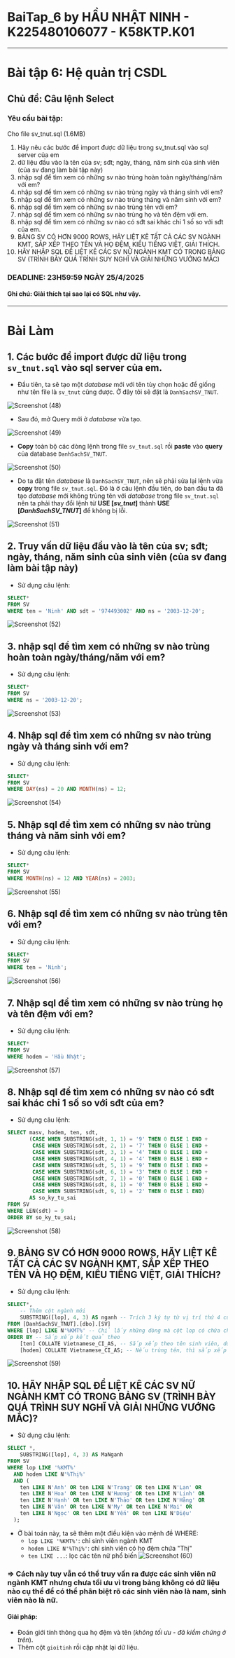 # BaiTap_6 by HẦU NHẬT NINH - K225480106077 - K58KTP.K01
---
# Bài tập 6: Hệ quản trị CSDL
## Chủ đề: Câu lệnh Select
### Yêu cầu bài tập: 
Cho file sv_tnut.sql (1.6MB)
1. Hãy nêu các bước để import được dữ liệu trong sv_tnut.sql vào sql server của em
2. dữ liệu đầu vào là tên của sv; sđt; ngày, tháng, năm sinh của sinh viên (của sv đang làm bài tập này)
3. nhập sql để tìm xem có những sv nào trùng hoàn toàn ngày/tháng/năm với em?
4. nhập sql để tìm xem có những sv nào trùng ngày và tháng sinh với em?
5. nhập sql để tìm xem có những sv nào trùng tháng và năm sinh với em?
6. nhập sql để tìm xem có những sv nào trùng tên với em?
7. nhập sql để tìm xem có những sv nào trùng họ và tên đệm với em.
8. nhập sql để tìm xem có những sv nào có sđt sai khác chỉ 1 số so với sđt của em.
9. BẢNG SV CÓ HƠN 9000 ROWS, HÃY LIỆT KÊ TẤT CẢ CÁC SV NGÀNH KMT, SẮP XẾP THEO TÊN VÀ HỌ ĐỆM, KIỂU TIẾNG  VIỆT, GIẢI THÍCH.
10. HÃY NHẬP SQL ĐỂ LIỆT KÊ CÁC SV NỮ NGÀNH KMT CÓ TRONG BẢNG SV (TRÌNH BÀY QUÁ TRÌNH SUY NGHĨ VÀ GIẢI NHỮNG VƯỚNG MẮC)

### DEADLINE: 23H59:59 NGÀY 25/4/2025

#### Ghi chú: Giải thích tại sao lại có SQL như vậy.
---
# Bài Làm
## 1. Các bước để import được dữ liệu trong ```sv_tnut.sql``` vào sql server của em.
   - Đầu tiên, ta sẽ tạo một _database_ mới với tên tùy chọn hoặc để giống như tên file là ```sv_tnut``` cũng được. Ở đây tôi sẽ đặt là ```DanhSachSV_TNUT```.

![Screenshot (48)](https://github.com/user-attachments/assets/2e420772-9132-489c-9b7e-4b257b6c5efb)

   - Sau đó, mở Query mới ở _database_ vừa tạo.

![Screenshot (49)](https://github.com/user-attachments/assets/41760cd0-3d10-48f6-bf0a-1d1c324e42dc)
     
   - __Copy__ toàn bộ các dòng lệnh trong file ```sv_tnut.sql``` rồi __paste__ vào __query__ của database ```DanhSachSV_TNUT```.

![Screenshot (50)](https://github.com/user-attachments/assets/b434883d-c5fe-470c-992f-474564b0fefe)

   - Do ta đặt tên _database_ là ```DanhSachSV_TNUT```, nên sẽ phải sửa lại lệnh vừa __copy__ trong file ```sv_tnut.sql```. Đó là ở câu lệnh đầu tiên, do ban đầu ta đã tạo _database_ mới không trùng tên với _database_ trong file ```sv_tnut.sql``` nên ta phải thay đổi lệnh từ __USE [*sv_tnut*]__ thành __USE [*DanhSachSV_TNUT*]__ để không bị lỗi.

![Screenshot (51)](https://github.com/user-attachments/assets/d0a24505-8469-46cb-bc75-ce6f65cf5ab9)
     
## 2. Truy vấn dữ liệu đầu vào là tên của sv; sđt; ngày, tháng, năm sinh của sinh viên (của sv đang làm bài tập này)    
   - Sử dụng câu lệnh:
```sql
SELECT* 
FROM SV
WHERE ten = 'Ninh' AND sdt = '974493002' AND ns = '2003-12-20'; 
```
![Screenshot (52)](https://github.com/user-attachments/assets/bc0c3ede-8290-4de3-86f9-d94665209e4c)

## 3. nhập sql để tìm xem có những sv nào trùng hoàn toàn ngày/tháng/năm với em?
   - Sử dụng câu lệnh: 
```sql
SELECT* 
FROM SV
WHERE ns = '2003-12-20';
```
![Screenshot (53)](https://github.com/user-attachments/assets/a597194d-121d-4161-bbd7-f3bfeba028a8)

## 4. Nhập sql để tìm xem có những sv nào trùng ngày và tháng sinh với em?
   - Sử dụng câu lệnh:
```sql
SELECT* 
FROM SV
WHERE DAY(ns) = 20 AND MONTH(ns) = 12;
```
![Screenshot (54)](https://github.com/user-attachments/assets/5381df9e-3b80-44ec-8c9f-7c8b729690d5)

## 5. Nhập sql để tìm xem có những sv nào trùng tháng và năm sinh với em?
   - Sử dụng câu lệnh:
```sql
SELECT* 
FROM SV
WHERE MONTH(ns) = 12 AND YEAR(ns) = 2003;
```
![Screenshot (55)](https://github.com/user-attachments/assets/d58b9a25-c791-448a-84b5-f15bcc6569f7)

## 6. Nhập sql để tìm xem có những sv nào trùng tên với em?
  - Sử dụng câu lệnh:
```sql
SELECT* 
FROM SV
WHERE ten = 'Ninh';
```
![Screenshot (56)](https://github.com/user-attachments/assets/61ad66ba-b37e-4185-838a-64308e3996a4)

## 7. Nhập sql để tìm xem có những sv nào trùng họ và tên đệm với em?
  - Sử dụng câu lệnh:
```sql
SELECT* 
FROM SV
WHERE hodem = 'Hầu Nhật';
```
![Screenshot (57)](https://github.com/user-attachments/assets/0b4d22c2-5b39-478c-a06f-4b6cdcedd473)

## 8. Nhập sql để tìm xem có những sv nào có sđt sai khác chỉ 1 số so với sđt của em?
  - Sử dụng câu lệnh:
```sql
SELECT masv, hodem, ten, sdt,
       (CASE WHEN SUBSTRING(sdt, 1, 1) = '9' THEN 0 ELSE 1 END +
        CASE WHEN SUBSTRING(sdt, 2, 1) = '7' THEN 0 ELSE 1 END +
        CASE WHEN SUBSTRING(sdt, 3, 1) = '4' THEN 0 ELSE 1 END +
        CASE WHEN SUBSTRING(sdt, 4, 1) = '4' THEN 0 ELSE 1 END +
        CASE WHEN SUBSTRING(sdt, 5, 1) = '9' THEN 0 ELSE 1 END +
        CASE WHEN SUBSTRING(sdt, 6, 1) = '3' THEN 0 ELSE 1 END +
        CASE WHEN SUBSTRING(sdt, 7, 1) = '0' THEN 0 ELSE 1 END +
        CASE WHEN SUBSTRING(sdt, 8, 1) = '0' THEN 0 ELSE 1 END +
        CASE WHEN SUBSTRING(sdt, 9, 1) = '2' THEN 0 ELSE 1 END)
       AS so_ky_tu_sai
FROM SV
WHERE LEN(sdt) = 9
ORDER BY so_ky_tu_sai;
```
![Screenshot (58)](https://github.com/user-attachments/assets/073a0421-d68a-46ff-bb01-df6fde57703b)

## 9. BẢNG SV CÓ HƠN 9000 ROWS, HÃY LIỆT KÊ TẤT CẢ CÁC SV NGÀNH KMT, SẮP XẾP THEO TÊN VÀ HỌ ĐỆM, KIỂU TIẾNG  VIỆT, GIẢI THÍCH?
  - Sử dụng câu lệnh:
```sql
SELECT*,
    -- Thêm cột ngành mới 
    SUBSTRING([lop], 4, 3) AS nganh -- Trích 3 ký tự từ vị trí thứ 4 của cột lop (ví dụ: "K57KMT.01" → "KMT"), đặt tên cột là nganh.
FROM [DanhSachSV_TNUT].[dbo].[SV]
WHERE [lop] LIKE N'%KMT%' -- Chỉ lấy những dòng mà cột lop có chứa chữ "KMT" (lọc ngành KMT)
ORDER BY -- Sắp xếp kết quả theo
    [ten] COLLATE Vietnamese_CI_AS, -- Sắp xếp theo tên sinh viên, dùng bộ mã chuẩn tiếng Việt để phân biệt đúng a, ă, â,...
    [hodem] COLLATE Vietnamese_CI_AS; -- Nếu trùng tên, thì sắp xếp tiếp theo họ đệm, cũng theo tiếng Việt.
```
![Screenshot (59)](https://github.com/user-attachments/assets/bad754a1-1227-4f81-afbf-9bec6e06dcbd)

## 10. HÃY NHẬP SQL ĐỂ LIỆT KÊ CÁC SV NỮ NGÀNH KMT CÓ TRONG BẢNG SV (TRÌNH BÀY QUÁ TRÌNH SUY NGHĨ VÀ GIẢI NHỮNG VƯỚNG MẮC)? 
  - Sử dụng câu lệnh:
```sql
SELECT *,
    SUBSTRING([lop], 4, 3) AS MaNganh
FROM SV
WHERE lop LIKE '%KMT%'
  AND hodem LIKE N'%Thị%'
  AND (
    ten LIKE N'Anh' OR ten LIKE N'Trang' OR ten LIKE N'Lan' OR
    ten LIKE N'Hoa' OR ten LIKE N'Hương' OR ten LIKE N'Linh' OR
    ten LIKE N'Hạnh' OR ten LIKE N'Thảo' OR ten LIKE N'Hằng' OR
    ten LIKE N'Vân' OR ten LIKE N'My' OR ten LIKE N'Mai' OR
    ten LIKE N'Ngọc' OR ten LIKE N'Yến' OR ten LIKE N'Diệu'
  );
```
   - Ở bài toán này, ta sẽ thêm một điều kiện vào mệnh đề WHERE:
     - ```lop LIKE '%KMT%'```: chỉ sinh viên ngành KMT
     - ```hodem LIKE N'%Thị%'```: chỉ sinh viên có họ đệm chứa "Thị"
     - ```ten LIKE ...```: lọc các tên nữ phổ biến
![Screenshot (60)](https://github.com/user-attachments/assets/4bc88392-0767-4bfd-8f0d-82f5e1f158c4)
   
### => Cách này tuy vẫn có thể truy vấn ra được các sinh viên nữ ngành KMT nhưng chưa tối ưu vì trong bảng không có dữ liệu nào cụ thể để có thể phân biệt rõ các sinh viên nào là nam, sinh viên nào là nữ. 
#### Giải pháp: 
   - Đoán giới tính thông qua họ đệm và tên (*không tối ưu - đã kiểm chứng ở trên*).
   - Thêm cột ```gioitinh``` rồi cập nhật lại dữ liệu.
